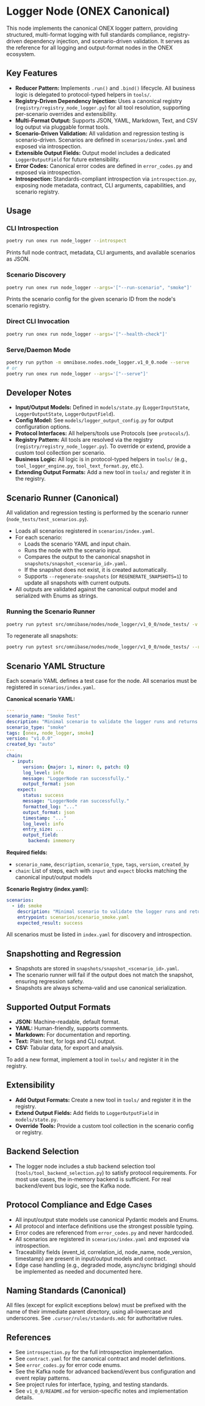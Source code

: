 # Logger Node (ONEX Canonical)

This node implements the canonical ONEX logger pattern, providing structured, multi-format logging with full standards compliance, registry-driven dependency injection, and scenario-driven validation. It serves as the reference for all logging and output-format nodes in the ONEX ecosystem.

## Key Features
- **Reducer Pattern:** Implements `.run()` and `.bind()` lifecycle. All business logic is delegated to protocol-typed helpers in `tools/`.
- **Registry-Driven Dependency Injection:** Uses a canonical registry (`registry/registry_node_logger.py`) for all tool resolution, supporting per-scenario overrides and extensibility.
- **Multi-Format Output:** Supports JSON, YAML, Markdown, Text, and CSV log output via pluggable format tools.
- **Scenario-Driven Validation:** All validation and regression testing is scenario-driven. Scenarios are defined in `scenarios/index.yaml` and exposed via introspection.
- **Extensible Output Fields:** Output model includes a dedicated `LoggerOutputField` for future extensibility.
- **Error Codes:** Canonical error codes are defined in `error_codes.py` and exposed via introspection.
- **Introspection:** Standards-compliant introspection via `introspection.py`, exposing node metadata, contract, CLI arguments, capabilities, and scenario registry.

## Usage

### CLI Introspection
```bash
poetry run onex run node_logger --introspect
```
Prints full node contract, metadata, CLI arguments, and available scenarios as JSON.

### Scenario Discovery
```bash
poetry run onex run node_logger --args='["--run-scenario", "smoke"]'
```
Prints the scenario config for the given scenario ID from the node's scenario registry.

### Direct CLI Invocation
```bash
poetry run onex run node_logger --args='["--health-check"]'
```

### Serve/Daemon Mode
```bash
poetry run python -m omnibase.nodes.node_logger.v1_0_0.node --serve
# or
poetry run onex run node_logger --args='["--serve"]'
```

## Developer Notes
- **Input/Output Models:** Defined in `models/state.py` (`LoggerInputState`, `LoggerOutputState`, `LoggerOutputField`).
- **Config Model:** See `models/logger_output_config.py` for output configuration options.
- **Protocol Interfaces:** All helpers/tools use Protocols (see `protocols/`).
- **Registry Pattern:** All tools are resolved via the registry (`registry/registry_node_logger.py`). To override or extend, provide a custom tool collection per scenario.
- **Business Logic:** All logic is in protocol-typed helpers in `tools/` (e.g., `tool_logger_engine.py`, `tool_text_format.py`, etc.).
- **Extending Output Formats:** Add a new tool in `tools/` and register it in the registry.

## Scenario Runner (Canonical)

All validation and regression testing is performed by the scenario runner (`node_tests/test_scenarios.py`).
- Loads all scenarios registered in `scenarios/index.yaml`.
- For each scenario:
  - Loads the scenario YAML and input chain.
  - Runs the node with the scenario input.
  - Compares the output to the canonical snapshot in `snapshots/snapshot_<scenario_id>.yaml`.
  - If the snapshot does not exist, it is created automatically.
  - Supports `--regenerate-snapshots` (or `REGENERATE_SNAPSHOTS=1`) to update all snapshots with current outputs.
- All outputs are validated against the canonical output model and serialized with Enums as strings.

### Running the Scenario Runner
```bash
poetry run pytest src/omnibase/nodes/node_logger/v1_0_0/node_tests/ -v
```
To regenerate all snapshots:
```bash
poetry run pytest src/omnibase/nodes/node_logger/v1_0_0/node_tests/ --regenerate-snapshots -v
```

## Scenario YAML Structure

Each scenario YAML defines a test case for the node. All scenarios must be registered in `scenarios/index.yaml`.

**Canonical scenario YAML:**
```yaml
---
scenario_name: "Smoke Test"
description: "Minimal scenario to validate the logger runs and returns success."
scenario_type: "smoke"
tags: [onex, node_logger, smoke]
version: "v1.0.0"
created_by: "auto"
---
chain:
  - input:
      version: {major: 1, minor: 0, patch: 0}
      log_level: info
      message: "LoggerNode ran successfully."
      output_format: json
    expect:
      status: success
      message: "LoggerNode ran successfully."
      formatted_log: "..."
      output_format: json
      timestamp: "..."
      log_level: info
      entry_size: ...
      output_field:
        backend: inmemory
```

**Required fields:**
- `scenario_name`, `description`, `scenario_type`, `tags`, `version`, `created_by`
- `chain`: List of steps, each with `input` and `expect` blocks matching the canonical input/output models

**Scenario Registry (index.yaml):**
```yaml
scenarios:
  - id: smoke
    description: "Minimal scenario to validate the logger runs and returns success."
    entrypoint: scenarios/scenario_smoke.yaml
    expected_result: success
```

All scenarios must be listed in `index.yaml` for discovery and introspection.

## Snapshotting and Regression
- Snapshots are stored in `snapshots/snapshot_<scenario_id>.yaml`.
- The scenario runner will fail if the output does not match the snapshot, ensuring regression safety.
- Snapshots are always schema-valid and use canonical serialization.

## Supported Output Formats
- **JSON:** Machine-readable, default format.
- **YAML:** Human-friendly, supports comments.
- **Markdown:** For documentation and reporting.
- **Text:** Plain text, for logs and CLI output.
- **CSV:** Tabular data, for export and analysis.

To add a new format, implement a tool in `tools/` and register it in the registry.

## Extensibility
- **Add Output Formats:** Create a new tool in `tools/` and register it in the registry.
- **Extend Output Fields:** Add fields to `LoggerOutputField` in `models/state.py`.
- **Override Tools:** Provide a custom tool collection in the scenario config or registry.

## Backend Selection
- The logger node includes a stub backend selection tool (`tools/tool_backend_selection.py`) to satisfy protocol requirements. For most use cases, the in-memory backend is sufficient. For real backend/event bus logic, see the Kafka node.

## Protocol Compliance and Edge Cases
- All input/output state models use canonical Pydantic models and Enums.
- All protocol and interface definitions use the strongest possible typing.
- Error codes are referenced from `error_codes.py` and never hardcoded.
- All scenarios are registered in `scenarios/index.yaml` and exposed via introspection.
- Traceability fields (event_id, correlation_id, node_name, node_version, timestamp) are present in input/output models and contract.
- Edge case handling (e.g., degraded mode, async/sync bridging) should be implemented as needed and documented here.

## Naming Standards (Canonical)
All files (except for explicit exceptions below) must be prefixed with the name of their immediate parent directory, using all-lowercase and underscores. See `.cursor/rules/standards.mdc` for authoritative rules.

## References
- See `introspection.py` for the full introspection implementation.
- See `contract.yaml` for the canonical contract and model definitions.
- See `error_codes.py` for error code enums.
- See the Kafka node for advanced backend/event bus configuration and event replay patterns.
- See project rules for interface, typing, and testing standards.
- See `v1_0_0/README.md` for version-specific notes and implementation details.